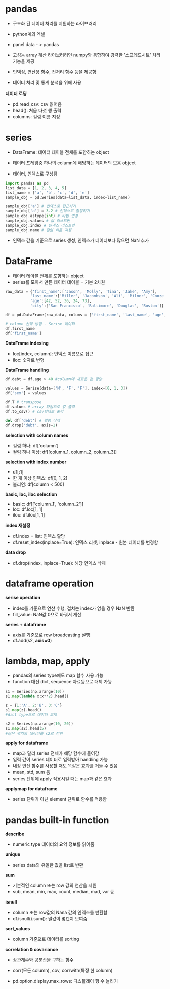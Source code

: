 # pandas

- 구조화 된 데이터 처리를 지원하는 라이브러리
- python계의 엑셀

- panel data - > pandas
- 고성능 array 계산 라이브러리인 numpy와 통합하여 강력한 '스프레드시트' 처리 기능을 제공
- 인덱싱, 연산용 함수, 전처리 함수 등을 제공함
- 데이터 처리 및 통계 분석을 위해 사용



__데이터 로딩__

- pd.read_csv: csv 읽어옴
- head(): 처음 다섯 행 출력
- columns: 컬럼 이름 지정



# series

- DataFrame: 데이터 테이블 전체를 포함하는 object

- 데이터 프레임중 하나의 column에 해당하는 데이터의 모음 object

- 데이터, 인덱스로 구성됨

```python
import pandas as pd
list_data = [1, 2, 3, 4, 5]
list_name = ['a', 'b', 'c', 'd', 'e']
sample_obj = pd.Series(data=list_data, index=list_name)

sample_obj['a'] # 인덱스로 접근하기
sample_obj['a'] = 3.2 # 인덱스로 할당하기
sample_obj.astype(int) # 타입 변경
sample_obj.values # 값 리스트만
sample_obj.index # 인덱스 리스트만
sample_obj.name # 컬럼 이름 지정
```

- 인덱스 값을 기준으로 series 생성, 인덱스가 데이터보다 많으면 NaN 추가



# DataFrame

- 데이터 테이블 전체를 포함하는 object
- series를 모아서 만든 데이터 테이블 = 기본 2차원

```python
raw_data = {'first_name':['Jason', 'Molly', 'Tina', 'Jake', 'Amy'],
           'last_name':['Miller', 'Jaconbson', 'Ali', 'Milner', 'Cooze'],
           'age':[42, 52, 36, 24, 73],
           'city':['San Francisco', 'Baltimore', 'Douglas', 'Boston']}

df = pd.DataFrame(raw_data, colums = ['first_name', 'last_name', 'age', 'city'])

# column 선택 방법 - Serise 데이터
df.first_name
df['first_name']
```



__DataFrame indexing__

- loc[index, column]: 인덱스 이름으로 접근
- iloc: 숫자로 변형



__DataFrame handling__

```python
df.debt = df.age > 40 #column에 새로운 값 할당

values = Serise(data=['M', 'F', 'F'], index=[0, 1, 3])
df['sex'] = values

df.T # transpose
df.values # array 타입으로 값 출력
df.to_csv() # csv형태로 출력

del df['debt'] # 컬럼 삭제
df.drop('debt', axis=1)
```



__selection with column names__

- 컬럼 하나: df['column']
- 컬럼 하나 이상: df[[column_1, column_2, column_3]]



__selection with index number__

- df[:1]
- 한 개 이상 인덱스: df[0, 1, 2]
- 불리언: df[column < 500]



__basic, loc, iloc selection__

- basic: df[['column_1', 'column_2']]
- loc: df.loc[1, 1]
- iloc: df.iloc[1, 1]



__index 재설정__

- df.index = list: 인덱스 할당
- df.reset_index(inplace=True): 인덱스 리셋, inplace - 원본 데이터를 변경함



__data drop__

- df.drop(index, inplace=True): 해당 인덱스 삭제



# dataframe operation

__serise operation__

- index를 기준으로 연산 수행, 겹치는 index가 없을 경우 NaN 반환
- fill_value: NaN값 0으로 바꿔서 계산



__series + dataframe__

- axis를 기준으로 row broadcasting 실행
- df.add(s2, __axis=0__)



# lambda, map, apply

- pandas의 series type에도 map 함수 사용 가능
- function 대신 dict, sequence 자료등으로 대체 가능

```python
s1 = Series(np.arange(10))
s1.map(lambda x:x**2).head()

z = {1:'A', 2:'B', 3:'C'}
s1.map(z).head()
#dict type으로 데이터 교체

s2 = Series(np.arange(10, 20))
s1.map(s2).head(5)
#같은 위치의 데이터를 s2로 전환
```



__apply for dataframe__

- map과 달리 series 전체가 해당 함수에 들어감
- 입력 값이 series 데이터로 입력받아 handling 가능
- 내장 연산 함수를 사용할 때도 똑같은 효과를 거둘 수 있음
- mean, std, sum 등
- series 단위에 apply 적용시킬 때는 map과 같은 효과



__applymap for dataframe__

- series 단위가 아닌 element 단위로 함수를 적용함



# pandas built-in function



__describe__

- numeric type 데이터의 요약 정보를 읽어줌



__unique__

- series data의 유일한 값을 list로 반환



__sum__

- 기본적인 column 또는 row 값의 연산을 지원
- sub, mean, min, max, count, median, mad, var 등



__isnull__

- column 또는 row값의 Nana 값의 인덱스를 반환함
- df.isnull().sum(): 널값이 몇갠지 보여줌



__sort_values__

- column 기준으로 데이터를 sorting



__correlation & covariance__

- 상관계수와 공분산을 구하는 함수
- corr(모든 column), cov, corrwith(특정 한 column)



- pd.option.display.max_rows: 디스플레이 행 수 늘리기 

